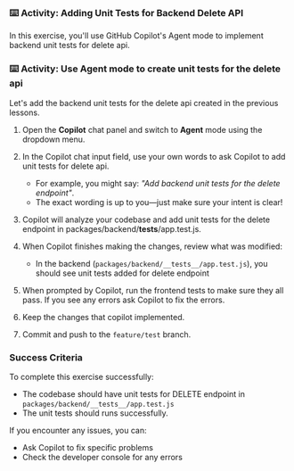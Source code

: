 ### :keyboard: Activity: Adding Unit Tests for Backend Delete API

In this exercise, you'll use GitHub Copilot's Agent mode to implement backend unit tests for delete api.

### :keyboard: Activity: Use Agent mode to create unit tests for the delete api

Let's add the backend unit tests for the delete api created in the previous lessons.

1. Open the **Copilot** chat panel and switch to **Agent** mode using the dropdown menu.

1. In the Copilot chat input field, use your own words to ask Copilot to add unit tests for delete api.
   - For example, you might say: _"Add backend unit tests for the delete endpoint"_.
   - The exact wording is up to you—just make sure your intent is clear!

1. Copilot will analyze your codebase and add unit tests for the delete endpoint in packages/backend/__tests__/app.test.js.

1. When Copilot finishes making the changes, review what was modified:
   - In the backend (`packages/backend/__tests__/app.test.js`), you should see unit tests added for delete endpoint

1. When prompted by Copilot, run the frontend tests to make sure they all pass. If you see any errors ask Copilot to fix the errors.

1. Keep the changes that copilot implemented.

1. Commit and push to the `feature/test` branch.

### Success Criteria

To complete this exercise successfully:
- The codebase should have unit tests for DELETE endpoint in `packages/backend/__tests__/app.test.js` 
- The unit tests should runs successfully.

If you encounter any issues, you can:
- Ask Copilot to fix specific problems
- Check the developer console for any errors